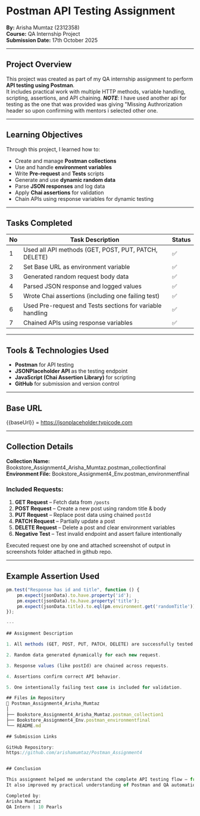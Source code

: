 # Postman API Testing Assignment  
**By:** Arisha Mumtaz (2312358)  
**Course:** QA Internship Project  
**Submission Date:** 17th October 2025  

---

##  Project Overview  
This project was created as part of my QA internship assignment to perform **API testing using Postman**.  
It includes practical work with multiple HTTP methods, variable handling, scripting, assertions, and API chaining.
***NOTE***: I have used another api for testing as the one that was provided was giving "Missing Authrorization header so upon confirming with mentors i selected other one.

---

##  Learning Objectives  
Through this project, I learned how to:  
- Create and manage **Postman collections**  
- Use and handle **environment variables**  
- Write **Pre-request** and **Tests** scripts  
- Generate and use **dynamic random data**  
- Parse **JSON responses** and log data  
- Apply **Chai assertions** for validation  
- Chain APIs using response variables for dynamic testing  

---

## Tasks Completed  

| No | Task Description | Status |
|----|------------------|--------|
| 1 | Used all API methods (GET, POST, PUT, PATCH, DELETE) | ✅ |
| 2 | Set Base URL as environment variable | ✅ |
| 3 | Generated random request body data | ✅ |
| 4 | Parsed JSON response and logged values | ✅ |
| 5 | Wrote Chai assertions (including one failing test) | ✅ |
| 6 | Used Pre-request and Tests sections for variable handling | ✅ |
| 7 | Chained APIs using response variables | ✅ |

---

##  Tools & Technologies Used  
- **Postman** for API testing  
- **JSONPlaceholder API** as the testing endpoint  
- **JavaScript (Chai Assertion Library)** for scripting  
- **GitHub** for submission and version control  

---

##  Base URL  
{{baseUrl}} = https://jsonplaceholder.typicode.com


---

##  Collection Details  

**Collection Name:** Bookstore_Assignment4_Arisha_Mumtaz.postman_collectionfinal
**Environment File:** Bookstore_Assignment4_Env.postman_environmentfinal

### Included Requests:
1. **GET Request** – Fetch data from `/posts`  
2. **POST Request** – Create a new post using random title & body  
3. **PUT Request** – Replace post data using chained `postId`  
4. **PATCH Request** – Partially update a post  
5. **DELETE Request** – Delete a post and clear environment variables  
6. **Negative Test** – Test invalid endpoint and assert failure intentionally

Executed request one by one and attached screenshot of output in screenshots folder attached in github repo.

---

##  Example Assertion Used
```javascript
pm.test("Response has id and title", function () {
    pm.expect(jsonData).to.have.property('id');
    pm.expect(jsonData).to.have.property('title');
    pm.expect(jsonData.title).to.eql(pm.environment.get('randomTitle'));
});

---

## Assignment Description

1. All methods (GET, POST, PUT, PATCH, DELETE) are successfully tested.

2. Random data generated dynamically for each new request.

3. Response values (like postId) are chained across requests.

4. Assertions confirm correct API behavior.

5. One intentionally failing test case is included for validation.

## Files in Repository
📁 Postman_Assignment4_Arisha_Mumtaz
│
├── Bookstore_Assignment4_Arisha_Mumtaz.postman_collection1
├── Bookstore_Assignment4_Env.postman_environmentfinal
└── README.md

## Submission Links

GitHub Repository:
https://github.com/arishamumtaz/Postman_Assignment4


## Conclusion

This assignment helped me understand the complete API testing flow — from creating requests, using variables, scripting validations, to chaining responses.
It also improved my practical understanding of Postman and QA automation concepts.

Completed by:
Arisha Mumtaz
QA Intern | 10 Pearls
